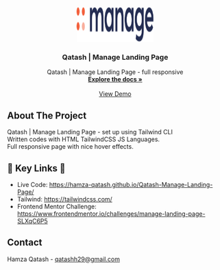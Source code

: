 <!-- PROJECT LOGO -->
<br />
<div align="center">
    <a target="_blank" href="https://github.com/Hamza-Qatash/Qatash-Homesmart">
        <img src="./img/logo.svg" alt="Logo" width="180" height="80">
    </a>
  <h3 align="center">Qatash | Manage Landing Page</h3>

  <p align="center">
    Qatash | Manage Landing Page - full responsive
    <br />
    <a href="https://github.com/Hamza-Qatash/Qatash-Manage-Landing-Page"><strong>Explore the docs »</strong></a>
    <br />
    <br />
    <a href="https://hamza-qatash.github.io/Qatash-Manage-Landing-Page/">View Demo</a>
  </p>
</div>

<!-- ABOUT THE PROJECT -->
## About The Project

 Qatash | Manage Landing Page - set up using  Tailwind CLI 
<br />
Written codes with HTML TailwindCSS JS Languages.
<br />
Full responsive page with nice hover effects.

## 🔗  Key Links 🔗
- Live Code: https://hamza-qatash.github.io/Qatash-Manage-Landing-Page/
- Tailwind: https://tailwindcss.com/
- Frontend Mentor Challenge: https://www.frontendmentor.io/challenges/manage-landing-page-SLXqC6P5

<!-- CONTACT -->
## Contact

Hamza Qatash - qatashh29@gmail.com